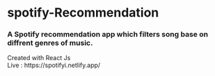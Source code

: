 # spotify-Recommendation
<h3>
A Spotify recommendation app which filters song base on diffrent genres of music.
</h3>
Created with React Js</br>
Live : https://spotifyi.netlify.app/
